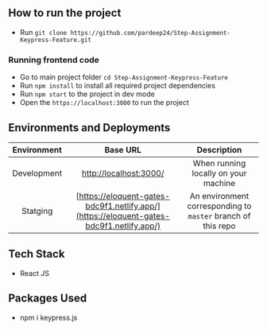 
## How to run the project

- Run `git clone https://github.com/pardeep24/Step-Assignment-Keypress-Feature.git`


### Running frontend code

- Go to main project folder `cd Step-Assignment-Keypress-Feature`
- Run `npm install` to install all required project dependencies
- Run `npm start` to the project in dev mode
- Open the `https://localhost:3000` to run the project 

## Environments and Deployments

| Environment | Base URL | Description  | 
| :-------:   | :------: | :----------: | 
| Development | [http://localhost:3000/](http://localhost:3000) | When running locally on your machine   |
| Statging | [https://eloquent-gates-bdc9f1.netlify.app/](https://eloquent-gates-bdc9f1.netlify.app/) | An environment corresponding to `master` branch of this repo  | 


## Tech Stack

- React JS

## Packages Used

- npm i keypress.js


